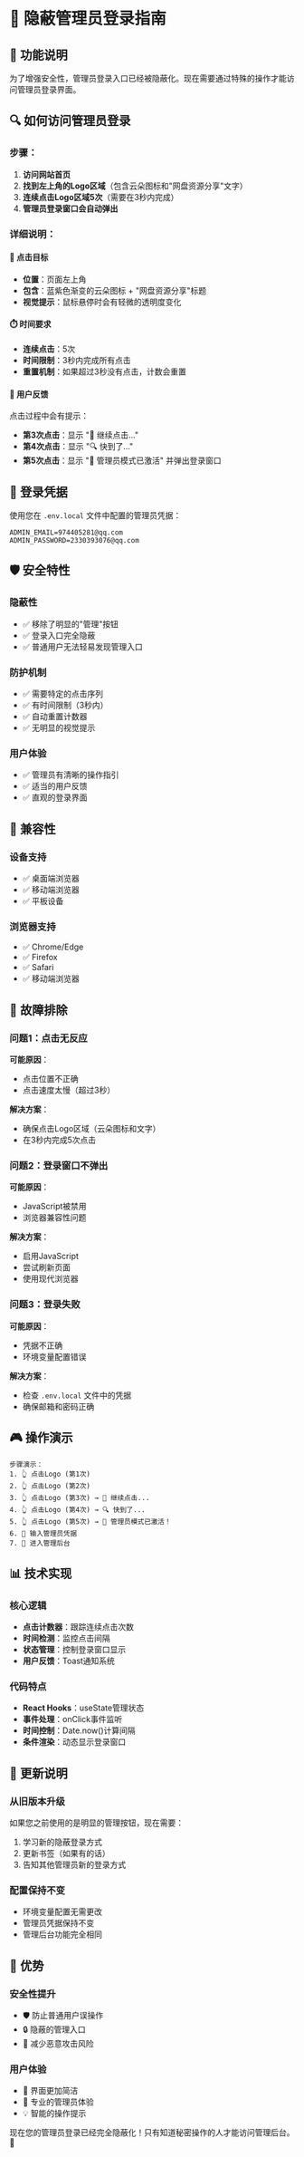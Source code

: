 # 🔐 隐蔽管理员登录指南

## 🎯 功能说明

为了增强安全性，管理员登录入口已经被隐蔽化。现在需要通过特殊的操作才能访问管理员登录界面。

## 🔍 如何访问管理员登录

### 步骤：
1. **访问网站首页**
2. **找到左上角的Logo区域**（包含云朵图标和"网盘资源分享"文字）
3. **连续点击Logo区域5次**（需要在3秒内完成）
4. **管理员登录窗口会自动弹出**

### 详细说明：

#### 🎯 点击目标
- **位置**：页面左上角
- **包含**：蓝紫色渐变的云朵图标 + "网盘资源分享"标题
- **视觉提示**：鼠标悬停时会有轻微的透明度变化

#### ⏱️ 时间要求
- **连续点击**：5次
- **时间限制**：3秒内完成所有点击
- **重置机制**：如果超过3秒没有点击，计数会重置

#### 🔔 用户反馈
点击过程中会有提示：
- **第3次点击**：显示 "🤔 继续点击..."
- **第4次点击**：显示 "🔍 快到了..."
- **第5次点击**：显示 "🔐 管理员模式已激活" 并弹出登录窗口

## 🔑 登录凭据

使用您在 `.env.local` 文件中配置的管理员凭据：

```env
ADMIN_EMAIL=974405281@qq.com
ADMIN_PASSWORD=2330393076@qq.com
```

## 🛡️ 安全特性

### 隐蔽性
- ✅ 移除了明显的"管理"按钮
- ✅ 登录入口完全隐蔽
- ✅ 普通用户无法轻易发现管理入口

### 防护机制
- ✅ 需要特定的点击序列
- ✅ 有时间限制（3秒内）
- ✅ 自动重置计数器
- ✅ 无明显的视觉提示

### 用户体验
- ✅ 管理员有清晰的操作指引
- ✅ 适当的用户反馈
- ✅ 直观的登录界面

## 📱 兼容性

### 设备支持
- ✅ 桌面端浏览器
- ✅ 移动端浏览器
- ✅ 平板设备

### 浏览器支持
- ✅ Chrome/Edge
- ✅ Firefox
- ✅ Safari
- ✅ 移动端浏览器

## 🔧 故障排除

### 问题1：点击无反应
**可能原因**：
- 点击位置不正确
- 点击速度太慢（超过3秒）

**解决方案**：
- 确保点击Logo区域（云朵图标和文字）
- 在3秒内完成5次点击

### 问题2：登录窗口不弹出
**可能原因**：
- JavaScript被禁用
- 浏览器兼容性问题

**解决方案**：
- 启用JavaScript
- 尝试刷新页面
- 使用现代浏览器

### 问题3：登录失败
**可能原因**：
- 凭据不正确
- 环境变量配置错误

**解决方案**：
- 检查 `.env.local` 文件中的凭据
- 确保邮箱和密码正确

## 🎮 操作演示

```
步骤演示：
1. 👆 点击Logo (第1次) 
2. 👆 点击Logo (第2次)
3. 👆 点击Logo (第3次) → 🤔 继续点击...
4. 👆 点击Logo (第4次) → 🔍 快到了...
5. 👆 点击Logo (第5次) → 🔐 管理员模式已激活！
6. 📝 输入管理员凭据
7. 🚀 进入管理后台
```

## 📊 技术实现

### 核心逻辑
- **点击计数器**：跟踪连续点击次数
- **时间检测**：监控点击间隔
- **状态管理**：控制登录窗口显示
- **用户反馈**：Toast通知系统

### 代码特点
- **React Hooks**：useState管理状态
- **事件处理**：onClick事件监听
- **时间控制**：Date.now()计算间隔
- **条件渲染**：动态显示登录窗口

## 🔄 更新说明

### 从旧版本升级
如果您之前使用的是明显的管理按钮，现在需要：
1. 学习新的隐蔽登录方式
2. 更新书签（如果有的话）
3. 告知其他管理员新的登录方式

### 配置保持不变
- 环境变量配置无需更改
- 管理员凭据保持不变
- 管理后台功能完全相同

## 🎉 优势

### 安全性提升
- 🛡️ 防止普通用户误操作
- 🔒 隐蔽的管理入口
- 🚫 减少恶意攻击风险

### 用户体验
- 🎨 界面更加简洁
- 🎯 专业的管理员体验
- 💡 智能的操作提示

现在您的管理员登录已经完全隐蔽化！只有知道秘密操作的人才能访问管理后台。🔐
